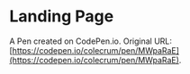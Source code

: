 # Landing Page

A Pen created on CodePen.io. Original URL: [https://codepen.io/colecrum/pen/MWpaRaE](https://codepen.io/colecrum/pen/MWpaRaE).



